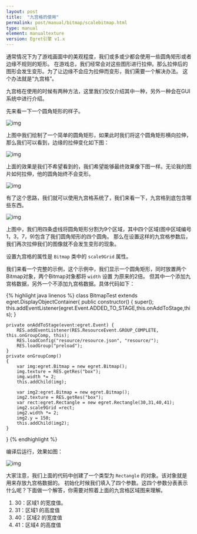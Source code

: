 ```yaml
---
layout: post
title:  "九宫格的使用"
permalink: post/manual/bitmap/scalebitmap.html
type: manual
element: manualtexture
version: Egret引擎 v1.x
---
```


通常情况下为了游戏画面中的美观程度，我们或多或少都会使用一些圆角矩形或者边缘不规则的矩形。
在游戏总，我们经常会对这些图形进行拉伸。那么拉伸后的图形会发生变形。为了让边缘不会应为拉伸而变形，我们需要一个解决办法。
这个办法就是“九宫格”。

九宫格在使用的时候有两种方法，这里我们仅仅介绍其中一种，另外一种会在GUI系统中进行介绍。

先来看一下一个圆角矩形的样子。

![img]({{site.baseurl}}/assets/img/bitmapscale1.png)

上图中我们绘制了一个简单的圆角矩形，如果此时我们将这个圆角矩形横向拉伸，那么我们可以看到，边缘的拉伸变化如下图：

![img]({{site.baseurl}}/assets/img/bitmapscale2.png)

上面的效果是我们不希望看到的，我们希望能够最终效果像下图一样。无论我的图片如何拉伸，他的圆角始终不会变形。

![img]({{site.baseurl}}/assets/img/bitmapscale3.png)

有了这个思路，我们就可以使用九宫格系统了，我们来看一下，九宫格到底包含哪些东西。

![img]({{site.baseurl}}/assets/img/bitmapscale4.png)

上图中，我们用四条虚线将圆角矩形分割为9个区域，其中四个区域(图中区域编号1，3，7，9)包含了我们圆角矩形的四个圆角。
那么在设置这样的九宫格参数后，我们再次拉伸我们的图像就不会发生变形的现象。

设置九宫格的属性是 `Bitmap` 类中的 `scale9Grid` 属性。
 
我们来看一个完整的示例，这个示例中，我们显示一个圆角矩形，同时放置两个Bitmap对象，两个Bitmap对象都将 `width` 设置
为原来的2倍。
但其中一个添加九宫格数据，另外一个不添加九宫格数据。具体代码如下：


{% highlight java linenos %}
class BitmapTest extends egret.DisplayObjectContainer{
    public constructor()
    {
        super();
        this.addEventListener(egret.Event.ADDED_TO_STAGE,this.onAddToStage,this);
    }
    
    private onAddToStage(event:egret.Event) {
        RES.addEventListener(RES.ResourceEvent.GROUP_COMPLETE, this.onGroupComp, this);
        RES.loadConfig("resource/resource.json", "resource/");
        RES.loadGroup("preload");
    }
    private onGroupComp()
    {
        var img:egret.Bitmap = new egret.Bitmap();
        img.texture = RES.getRes("box");
        img.width *= 2;
        this.addChild(img);

        var img2:egret.Bitmap = new egret.Bitmap();
        img2.texture = RES.getRes("box");
        var rect:egret.Rectangle = new egret.Rectangle(30,31,40,41);
        img2.scale9Grid =rect;
        img2.width *= 2;
        img2.y = 150;
        this.addChild(img2);
    }
}
{% endhighlight %}

编译后运行，效果如图：

![img]({{site.baseurl}}/assets/img/bitmapscale4.png)

大家注意，我们上面的代码中创建了一个类型为 `Rectangle` 的对象。该对象就是用来存放九宫格数据的。
初始化时候我们填入了四个参数。这四个参数分表表示什么呢？下面做一个解答，你需要对照着上面的九宫格区域图来理解。

1. 30：区域1 的宽度值。
2. 31：区域1 的高度值
3. 40：区域2 的宽度值
4. 41：区域4 的高度值

